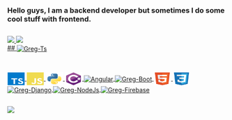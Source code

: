 ### Hello guys, I am a backend developer but sometimes I do some cool stuff with frontend.

##

<div>
 <a href="https://github.com/lgregi"> 
<img height="180em" src="https://github-readme-stats.vercel.app/api?username=lgregi&show_icons=true&theme=dark&include_all_comits=true&count_private=true"/>
   <img height="180em" src="https://github-readme-stats.vercel.app/api/top-langs/?username=lgregi&layout=compact&langs_count=168&theme=dark"/>
</div>
  ##

  <img align="center" alt="Greg-Ts" height="750" width="750" src="https://cdn.dribbble.com/users/348324/screenshots/1784866/technology.gif">
  

##
<div style="display: inline_block"><br>  
  <img align="center" alt="Greg-Ts" height="30" width="40" src="https://raw.githubusercontent.com/devicons/devicon/master/icons/typescript/typescript-plain.svg">
 <img align="center" alt="Greg-Js" height="30" width="40" src="https://raw.githubusercontent.com/devicons/devicon/master/icons/javascript/javascript-plain.svg">
   <img align="center" alt="Greg-Python" height="30" width="40" src="https://raw.githubusercontent.com/devicons/devicon/master/icons/python/python-original.svg">
 <img align="center" alt="Greg-Csharp" height="30" width="40" src="https://raw.githubusercontent.com/devicons/devicon/master/icons/csharp/csharp-original.svg">
 <img align="center" alt="Angular" height="30" width="40" src="https://cdn.jsdelivr.net/gh/devicons/devicon/icons/angularjs/angularjs-original.svg"> 
 <img align="center" alt="Greg-Boot" height="30" width="40" src="https://cdn.jsdelivr.net/gh/devicons/devicon/icons/bootstrap/bootstrap-original.svg">
 <img align="center" alt="Greg-HTML" height="30" width="40" src="https://raw.githubusercontent.com/devicons/devicon/master/icons/html5/html5-original.svg">
  <img align="center" alt="Greg-CSS" height="30" width="40" src="https://raw.githubusercontent.com/devicons/devicon/master/icons/css3/css3-original.svg">
 <img align="center" alt="Greg-Django" height="30" width="40" src="https://cdn.jsdelivr.net/gh/devicons/devicon/icons/django/django-plain.svg"> 
 <img align="center" alt="Greg-NodeJs" height="30" width="40" src="https://cdn.jsdelivr.net/gh/devicons/devicon/icons/nodejs/nodejs-original-wordmark.svg"> 
  <img align="center" alt="Greg-Firebase" height="30" width="40" src="https://cdn.jsdelivr.net/gh/devicons/devicon/icons/firebase/firebase-plain-wordmark.svg">  
 
  

</div>

##

<div>
  <a href="https://www.linkedin.com/in/lucas-silva-865074240/" target="_blank"><img src="https://img.shields.io/badge/-LinkedIn-%230077B5?style=for-the-badge&logo=linkedin&logoColor=white" target="_blank"></a> 

</div>




